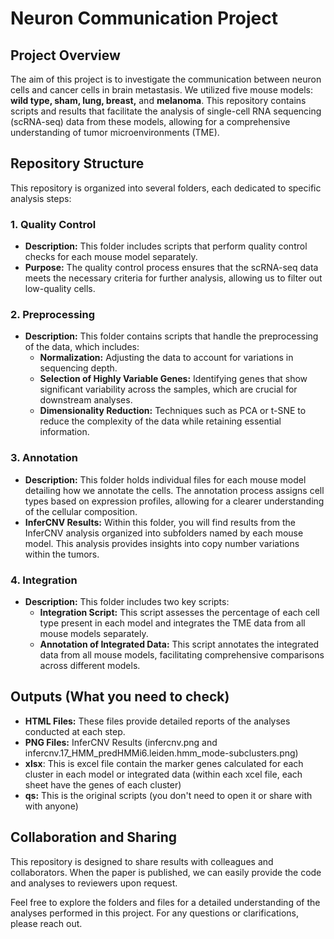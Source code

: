 # Neuron Communication Project

## Project Overview
The aim of this project is to investigate the communication between neuron cells and cancer cells in brain metastasis. We utilized five mouse models: **wild type, sham, lung, breast,** and **melanoma**. This repository contains scripts and results that facilitate the analysis of single-cell RNA sequencing (scRNA-seq) data from these models, allowing for a comprehensive understanding of tumor microenvironments (TME).

## Repository Structure
This repository is organized into several folders, each dedicated to specific analysis steps:

### 1. Quality Control
- **Description:** This folder includes scripts that perform quality control checks for each mouse model separately. 
- **Purpose:** The quality control process ensures that the scRNA-seq data meets the necessary criteria for further analysis, allowing us to filter out low-quality cells.

### 2. Preprocessing
- **Description:** This folder contains scripts that handle the preprocessing of the data, which includes:
  - **Normalization:** Adjusting the data to account for variations in sequencing depth.
  - **Selection of Highly Variable Genes:** Identifying genes that show significant variability across the samples, which are crucial for downstream analyses.
  - **Dimensionality Reduction:** Techniques such as PCA or t-SNE to reduce the complexity of the data while retaining essential information.

### 3. Annotation
- **Description:** This folder holds individual files for each mouse model detailing how we annotate the cells. The annotation process assigns cell types based on expression profiles, allowing for a clearer understanding of the cellular composition.
- **InferCNV Results:** Within this folder, you will find results from the InferCNV analysis organized into subfolders named by each mouse model. This analysis provides insights into copy number variations within the tumors.

### 4. Integration
- **Description:** This folder includes two key scripts:
  - **Integration Script:** This script assesses the percentage of each cell type present in each model and integrates the TME data from all mouse models separately.
  - **Annotation of Integrated Data:** This script annotates the integrated data from all mouse models, facilitating comprehensive comparisons across different models.

## Outputs (What you need to check)
- **HTML Files:** These files provide detailed reports of the analyses conducted at each step.
- **PNG Files:** InferCNV Results (infercnv.png and infercnv.17_HMM_predHMMi6.leiden.hmm_mode-subclusters.png)
- **xlsx**: This is excel file contain the marker genes calculated for each cluster in each model or integrated data (within each xcel file, each sheet have the genes of each cluster)
- **qs:** This is the original scripts (you don't need to open it or share with with anyone)

## Collaboration and Sharing
This repository is designed to share results with colleagues and collaborators. When the paper is published, we can easily provide the code and analyses to reviewers upon request.

Feel free to explore the folders and files for a detailed understanding of the analyses performed in this project. For any questions or clarifications, please reach out.
